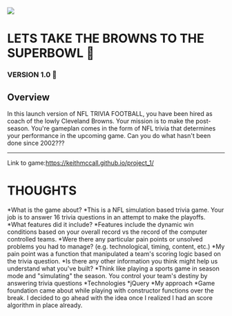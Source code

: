 # ![](images/brownssmh.gif) 
# LETS TAKE THE BROWNS TO THE SUPERBOWL :football:
### VERSION 1.0 :football:
## Overview

In this launch version of NFL TRIVIA FOOTBALL, you have been hired as coach of the lowly Cleveland Browns. Your mission is to make the post-season. You're gameplan comes in the form of NFL trivia that determines your performance in the upcoming game. Can you do what hasn't been done since 2002???

---

Link to game:https://keithmccall.github.io/project_1/

# THOUGHTS
*What is the game about?
  *This is a NFL simulation based trivia game. Your job is to answer 16 trivia questions in an attempt to make the playoffs.
*What features did it include?
  *Features include the dynamic win conditions based on your overall record vs the record of the computer controlled teams.
*Were there any particular pain points or unsolved problems you had to manage? (e.g. technological, timing, content, etc.)
  *My pain point was a function that manipulated a team's scoring logic based on the trivia question.
*Is there any other information you think might help us understand what you've built?
  *Think like playing a sports game in season mode and "simulating" the season. You control your team's destiny by answering trivia questions
*Technologies
  *jQuery
*My approach
  *Game foundation came about while playing with constructor functions over the break. I decided to go ahead with the idea once I realized I had an score algorithm in place already.